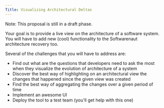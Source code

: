 ```yaml
---
Title: Visualizing Architectural Deltas
---
```


Note: This proposal is still in a draft phase.

Your goal is to provide a live view on the architecture of a software system. You will have to add new (cool) functionality to the Softwarenaut architecture recovery too.

Several of the challenges that you will have to address are:

-  Find out what are the questions that developers need to ask the most when they visualize the evolution of architecture of a system
-  Discover the best way of highlighting on an architectural view the changes that happened since the given view was created
-  Find the best way of aggregating the changes over a given period of time
-  Implement an awesome UI
-  Deploy the tool to a test team (you'll get help with this one)

